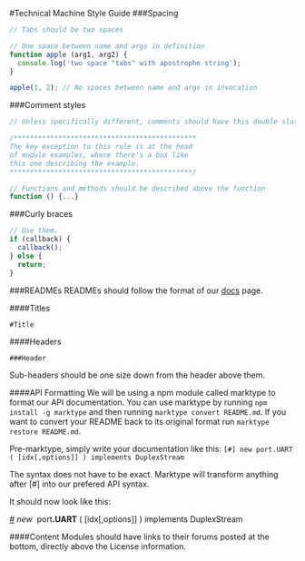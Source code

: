 #Technical Machine Style Guide
###Spacing
```js
// Tabs should be two spaces

// One space between name and args in definition
function apple (arg1, arg2) {
  console.log('two space "tabs" with apostrophe string');
}

apple(1, 2); // No spaces between name and args in invocation
```

###Comment styles
```js
// Unless specifically different, comments should have this double slash, space, capital first letter, no period

/*********************************************
The key exception to this rule is at the head
of module examples, where there's a box like
this one describing the example.
*********************************************/

// Functions and methods should be described above the function
function () {...}
```

###Curly braces
```js
// Use them.
if (callback) {
  callback();
} else {
  return;
}
```

###READMEs
READMEs should follow the format of our [docs](https://github.com/tessel/docs) page.

####Titles
````
#Title
````

####Headers
```
###Header
```
Sub-headers should be one size down from the header above them.

####API Formatting
We will be using a npm module called marktype to format our API documentation. You can use marktype by running `npm install -g marktype` and then running `marktype convert README.md`. If you want to convert your README back to its original format run `marktype restore README.md`.

Pre-marktype, simply write your documentation like this: 
`[#] new port.UART ( [idx[,options]] ) implements DuplexStream`

The syntax does not have to be exact. Marktype will transform anything after [#] into our prefered API syntax.

It should now look like this:

&#x20;<a href="#api-new-port-UART-idx-options-implements-DuplexStream" name="api-new-port-UART-idx-options-implements-DuplexStream">#</a> <i>new</i>&nbsp; port<b>.UART</b> ( [idx[,options]] ) implements DuplexStream  

####Content
Modules should have links to their forums posted at the bottom, directly above the License information.
